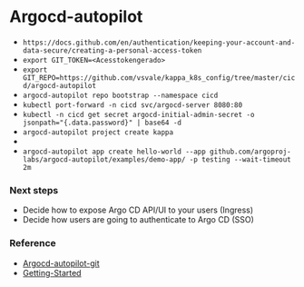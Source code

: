 # Argocd-autopilot

- `https://docs.github.com/en/authentication/keeping-your-account-and-data-secure/creating-a-personal-access-token`
- `export GIT_TOKEN=<Acesstokengerado>`
- `export GIT_REPO=https://github.com/vsvale/kappa_k8s_config/tree/master/cicd/argocd-autopilot`
- `argocd-autopilot repo bootstrap --namespace cicd`
- `kubectl port-forward -n cicd svc/argocd-server 8080:80`
- `kubectl -n cicd get secret argocd-initial-admin-secret -o jsonpath="{.data.password}" | base64 -d`
- `argocd-autopilot project create kappa`
-
- `argocd-autopilot app create hello-world --app github.com/argoproj-labs/argocd-autopilot/examples/demo-app/ -p testing --wait-timeout 2m`

### Next steps

- Decide how to expose Argo CD API/UI to your users (Ingress)
- Decide how users are going to authenticate to Argo CD (SSO)

### Reference

- [Argocd-autopilot-git](https://github.com/argoproj-labs/argocd-autopilot)
- [Getting-Started](https://github.com/argoproj-labs/argocd-autopilot/blob/main/docs/Getting-Started.md)
